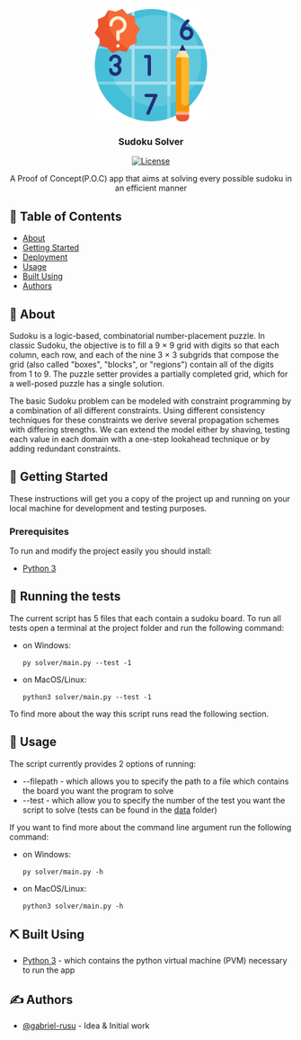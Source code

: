 <p align="center">
  <a href="" rel="noopener">
 <img width=200px height=200px src="./assets/pastime.png" alt="Project logo"></a>
</p>

<h3 align="center">Sudoku Solver</h3>

<div align="center">

  [![License](https://img.shields.io/badge/license-MIT-blue.svg)](/LICENSE)

</div>

<p align="center">A Proof of Concept(P.O.C) app that aims at solving every possible sudoku in an efficient manner
    <br> 
</p>

## 📝 Table of Contents
- [About](#about)
- [Getting Started](#getting_started)
- [Deployment](#deployment)
- [Usage](#usage)
- [Built Using](#built_using)
- [Authors](#authors)


## 🧐 About <a name = "about"></a>
Sudoku is a logic-based, combinatorial number-placement puzzle. In classic Sudoku, the objective is to fill a 9 × 9 grid with digits so that each column, each row, and each of the nine 3 × 3 subgrids that compose the grid (also called "boxes", "blocks", or "regions") contain all of the digits from 1 to 9. The puzzle setter provides a partially completed grid, which for a well-posed puzzle has a single solution.

The basic Sudoku problem can be modeled with constraint programming by a combination of all different constraints. Using different consistency techniques for these constraints we derive several propagation schemes with differing strengths. We can extend the model either by shaving, testing each
value in each domain with a one-step lookahead technique or by adding redundant constraints.


## 🏁 Getting Started <a name = "getting_started"></a>
These instructions will get you a copy of the project up and running on your local machine for development and testing purposes.

### Prerequisites
To run and modify the project easily you should install:
  - [Python 3](https://www.python.org/downloads/)

## 🔧 Running the tests <a name = "tests"></a>
The current script has 5 files that each contain a sudoku board. To run all tests open a terminal at the project folder and run the following command:
  - on Windows:
    ```
    py solver/main.py --test -1
    ```
  - on MacOS/Linux:
    ```
    python3 solver/main.py --test -1
    ```
To find more about the way this script runs read the following section.

## 🎈 Usage <a name="usage"></a>
The script currently provides 2 options of running:
  - --filepath - which allows you to specify the path to a file which contains the board you want the program to solve
  - --test - which allow you to specify the number of the test you want the script to solve (tests can be found in the [data](solver/tests/data/) folder)

If you want to find more about the command line argument run the following command:
  - on Windows:
    ```
    py solver/main.py -h
    ```
  - on MacOS/Linux:
    ```
    python3 solver/main.py -h
    ```

## ⛏️ Built Using <a name = "built_using"></a>
- [Python 3](https://www.python.org/downloads/) - which contains the python virtual machine (PVM) necessary to run the app


## ✍️ Authors <a name = "authors"></a>
- [@gabriel-rusu](https://github.com/gabriel-rusu) - Idea & Initial work
